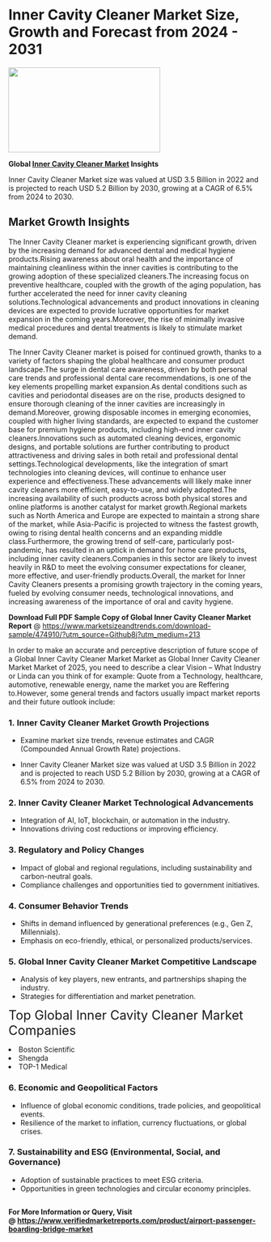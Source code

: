 <H1>Inner Cavity Cleaner Market Size, Growth and Forecast from 2024 - 2031</H1><img class="aligncenter size-medium wp-image-584254" src="https://thirdeyenews.in/wp-content/uploads/2024/09/Global-Market-Research-300x168.jpeg" alt="" width="300" height="168" /><p><strong>Global&nbsp;<a href="https://www.marketsizeandtrends.com/download-sample/474910/?utm_source=Github8j?utm_medium=213">Inner Cavity Cleaner Market</a> Insights</strong></p><p>Inner Cavity Cleaner Market size was valued at USD 3.5 Billion in 2022 and is projected to reach USD 5.2 Billion by 2030, growing at a CAGR of 6.5% from 2024 to 2030.</p><p><h2>Market Growth Insights</h2> <p>The Inner Cavity Cleaner market is experiencing significant growth, driven by the increasing demand for advanced dental and medical hygiene products.Rising awareness about oral health and the importance of maintaining cleanliness within the inner cavities is contributing to the growing adoption of these specialized cleaners.The increasing focus on preventive healthcare, coupled with the growth of the aging population, has further accelerated the need for inner cavity cleaning solutions.Technological advancements and product innovations in cleaning devices are expected to provide lucrative opportunities for market expansion in the coming years.Moreover, the rise of minimally invasive medical procedures and dental treatments is likely to stimulate market demand.</p> <p>The Inner Cavity Cleaner market is poised for continued growth, thanks to a variety of factors shaping the global healthcare and consumer product landscape.The surge in dental care awareness, driven by both personal care trends and professional dental care recommendations, is one of the key elements propelling market expansion.As dental conditions such as cavities and periodontal diseases are on the rise, products designed to ensure thorough cleaning of the inner cavities are increasingly in demand.Moreover, growing disposable incomes in emerging economies, coupled with higher living standards, are expected to expand the customer base for premium hygiene products, including high-end inner cavity cleaners.Innovations such as automated cleaning devices, ergonomic designs, and portable solutions are further contributing to product attractiveness and driving sales in both retail and professional dental settings.Technological developments, like the integration of smart technologies into cleaning devices, will continue to enhance user experience and effectiveness.These advancements will likely make inner cavity cleaners more efficient, easy-to-use, and widely adopted.The increasing availability of such products across both physical stores and online platforms is another catalyst for market growth.Regional markets such as North America and Europe are expected to maintain a strong share of the market, while Asia-Pacific is projected to witness the fastest growth, owing to rising dental health concerns and an expanding middle class.Furthermore, the growing trend of self-care, particularly post-pandemic, has resulted in an uptick in demand for home care products, including inner cavity cleaners.Companies in this sector are likely to invest heavily in R&D to meet the evolving consumer expectations for cleaner, more effective, and user-friendly products.Overall, the market for Inner Cavity Cleaners presents a promising growth trajectory in the coming years, fueled by evolving consumer needs, technological innovations, and increasing awareness of the importance of oral and cavity hygiene.</p> <p><span class=""><strong>Download Full PDF Sample Copy of Global Inner Cavity Cleaner Market Report</strong> @ <a href="https://www.marketsizeandtrends.com/download-sample/474910/?utm_source=Github8j?utm_medium=213" target="_blank">https://www.marketsizeandtrends.com/download-sample/474910/?utm_source=Github8j?utm_medium=213</a></span></p><p>In order to make an accurate and perceptive description of future scope of a Global&nbsp;Inner Cavity Cleaner Market Market as Global&nbsp;Inner Cavity Cleaner Market Market of 2025, you need to describe a clear Vision &ndash; What Industry or Linda can you think of for example: Quote from a Technology, healthcare, automotive, renewable energy, name the market you are Reffering to.However, some general trends and factors usually impact market reports and their future outlook include:</p><h3>1.&nbsp;<strong>Inner Cavity Cleaner Market Growth Projections</strong></h3><ul><li>Examine market size trends, revenue estimates and CAGR (Compounded Annual Growth Rate) projections.</li><li><p>Inner Cavity Cleaner Market size was valued at USD 3.5 Billion in 2022 and is projected to reach USD 5.2 Billion by 2030, growing at a CAGR of 6.5% from 2024 to 2030.</p></li></ul><h3>2.&nbsp;<strong>Inner Cavity Cleaner Market Technological Advancements</strong></h3><ul><li>Integration of AI, IoT, blockchain, or automation in the industry.</li><li>Innovations driving cost reductions or improving efficiency.</li></ul><h3>3.&nbsp;<strong>Regulatory and Policy Changes</strong></h3><ul><li>Impact of global and regional regulations, including sustainability and carbon-neutral goals.</li><li>Compliance challenges and opportunities tied to government initiatives.</li></ul><h3>4.&nbsp;<strong>Consumer Behavior Trends</strong></h3><ul><li>Shifts in demand influenced by generational preferences (e.g., Gen Z, Millennials).</li><li>Emphasis on eco-friendly, ethical, or personalized products/services.</li></ul><h3>5.&nbsp;<strong>Global Inner Cavity Cleaner Market Competitive Landscape</strong></h3><ul><li>Analysis of key players, new entrants, and partnerships shaping the industry.</li><li>Strategies for differentiation and market penetration.</li></ul><p data-pm-slice="1 1 []"><span style="color: inherit; font-family: inherit; font-size: 25px;">Top Global Inner Cavity Cleaner Market Companies</span></p><div class="" data-test-id=""><p><li>Boston Scientific</li><li> Shengda</li><li> TOP-1 Medical</li></p></div><h3>6.&nbsp;<strong>Economic and Geopolitical Factors</strong></h3><ul><li>Influence of global economic conditions, trade policies, and geopolitical events.</li><li>Resilience of the market to inflation, currency fluctuations, or global crises.</li></ul><h3>7.&nbsp;<strong>Sustainability and ESG (Environmental, Social, and Governance)</strong></h3><ul><li>Adoption of sustainable practices to meet ESG criteria.</li><li>Opportunities in green technologies and circular economy principles.</li></ul><h2><strong style="font-size: 14px;">For More Information or Query, Visit @&nbsp;</strong><a style="background-color: #ffffff; font-size: 14px;" href="https://www.marketsizeandtrends.com/report/inner-cavity-cleaner-market/" target="_blank">https://www.verifiedmarketreports.com/product/airport-passenger-boarding-bridge-market</a></h2>